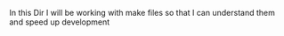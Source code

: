 In this Dir I will be working with make files so that I can understand them and speed up development

